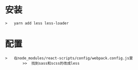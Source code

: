 # 安装
	>	yarn add less less-loader
# 配置
	>	在node_modules/react-scripts/config/webpack.config.js里
			>>	找到sass和scss的改成less